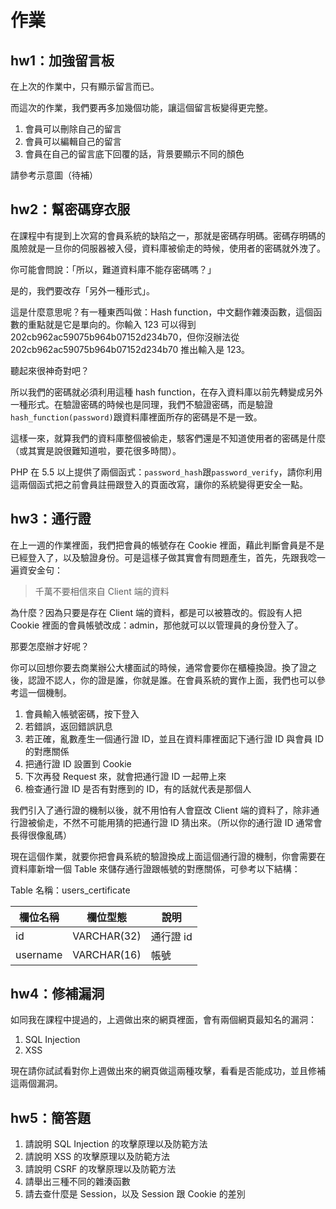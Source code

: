 # 作業

## hw1：加強留言板

在上次的作業中，只有顯示留言而已。

而這次的作業，我們要再多加幾個功能，讓這個留言板變得更完整。

1. 會員可以刪除自己的留言
2. 會員可以編輯自己的留言
3. 會員在自己的留言底下回覆的話，背景要顯示不同的顏色

請參考示意圖（待補）

## hw2：幫密碼穿衣服

在課程中有提到上次寫的會員系統的缺陷之一，那就是密碼存明碼。密碼存明碼的風險就是一旦你的伺服器被入侵，資料庫被偷走的時候，使用者的密碼就外洩了。

你可能會問說：「所以，難道資料庫不能存密碼嗎？」

是的，我們要改存「另外一種形式」。

這是什麼意思呢？有一種東西叫做：Hash function，中文翻作雜湊函數，這個函數的重點就是它是單向的。你輸入 123 可以得到 202cb962ac59075b964b07152d234b70，但你沒辦法從 202cb962ac59075b964b07152d234b70 推出輸入是 123。

聽起來很神奇對吧？

所以我們的密碼就必須利用這種 hash function，在存入資料庫以前先轉變成另外一種形式。在驗證密碼的時候也是同理，我們不驗證密碼，而是驗證`hash_function(password)`跟資料庫裡面所存的密碼是不是一致。

這樣一來，就算我們的資料庫整個被偷走，駭客們還是不知道使用者的密碼是什麼（或其實是說很難知道啦，要花很多時間）。

PHP 在 5.5 以上提供了兩個函式：`password_hash`跟`password_verify`，請你利用這兩個函式把之前會員註冊跟登入的頁面改寫，讓你的系統變得更安全一點。

## hw3：通行證

在上一週的作業裡面，我們把會員的帳號存在 Cookie 裡面，藉此判斷會員是不是已經登入了，以及驗證身份。可是這樣子做其實會有問題產生，首先，先跟我唸一遍資安金句：

> 千萬不要相信來自 Client 端的資料

為什麼？因為只要是存在 Client 端的資料，都是可以被篡改的。假設有人把 Cookie 裡面的會員帳號改成：admin，那他就可以以管理員的身份登入了。

那要怎麼辦才好呢？

你可以回想你要去商業辦公大樓面試的時候，通常會要你在櫃檯換證。換了證之後，認證不認人，你的證是誰，你就是誰。在會員系統的實作上面，我們也可以參考這一個機制。

1. 會員輸入帳號密碼，按下登入
2. 若錯誤，返回錯誤訊息
3. 若正確，亂數產生一個通行證 ID，並且在資料庫裡面記下通行證 ID 與會員 ID 的對應關係
4. 把通行證 ID 設置到 Cookie
5. 下次再發 Request 來，就會把通行證 ID 一起帶上來
6. 檢查通行證 ID 是否有對應到的 ID，有的話就代表是那個人

我們引入了通行證的機制以後，就不用怕有人會竄改 Client 端的資料了，除非通行證被偷走，不然不可能用猜的把通行證 ID 猜出來。（所以你的通行證 ID 通常會長得很像亂碼）

現在這個作業，就要你把會員系統的驗證換成上面這個通行證的機制，你會需要在資料庫新增一個 Table 來儲存通行證跟帳號的對應關係，可參考以下結構：

Table 名稱：users_certificate

| 欄位名稱 | 欄位型態 | 說明 |
|----------|----------|------|
|  id  |    VARCHAR(32)      | 通行證 id     |
| username   | VARCHAR(16) | 帳號  |


## hw4：修補漏洞

如同我在課程中提過的，上週做出來的網頁裡面，會有兩個網頁最知名的漏洞：

1. SQL Injection
2. XSS

現在請你試試看對你上週做出來的網頁做這兩種攻擊，看看是否能成功，並且修補這兩個漏洞。

## hw5：簡答題

1. 請說明 SQL Injection 的攻擊原理以及防範方法
2. 請說明 XSS 的攻擊原理以及防範方法
3. 請說明 CSRF 的攻擊原理以及防範方法
4. 請舉出三種不同的雜湊函數
5. 請去查什麼是 Session，以及 Session 跟 Cookie 的差別
